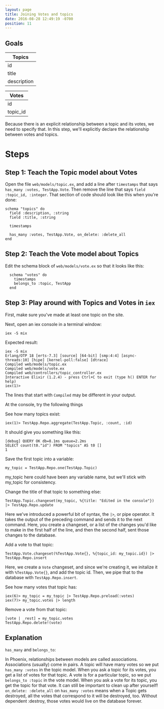 ```yaml
---
layout: page
title: Joining Votes and topics
date: 2016-08-28 12:49:19 -0700
position: 11
---
```


## Goals

<table class="model-diagram">
<thead><tr><th>Topics</th></tr></thead>
<tbody>
<tr><td>id</td></tr>
<tr><td>title</td></tr>
<tr><td>description</td></tr>
</tbody>
</table>

<table class="model-diagram">
<thead><tr><th>Votes</th></tr></thead>
<tbody>
<tr><td>id</td></tr>
<tr><td>topic_id</td></tr>
</tbody>
</table>



Because there is an explicit relationship between a topic and its votes, we need to specify that. In this step, we'll explicitly declare the relationship between votes and topics.

# Steps

## Step 1: Teach the Topic model about Votes

Open the file `web/models/topic.ex`, and add a line after `timestamps` that says `has_many :votes, TestApp.Vote`. Then remove the line that says `field :topic_id, :integer`. That section of code should look like this when you're done:

```
schema "topics" do
  field :description, :string
  field :title, :string

  timestamps

  has_many :votes, TestApp.Vote, on_delete: :delete_all
end
```

## Step 2: Teach the Vote model about Topics
Edit the schema block of `web/models/vote.ex` so that it looks like this:

```
  schema "votes" do
    timestamps
    belongs_to :topic, TestApp
  end
```

## Step 3: Play around with Topics and Votes in `iex`

First, make sure you've made at least one topic on the site.

Next, open an iex console in a terminal window:
```
iex -S mix
```
Expected result:
```
iex -S mix
Erlang/OTP 18 [erts-7.3] [source] [64-bit] [smp:4:4] [async-threads:10] [hipe] [kernel-poll:false] [dtrace]
Compiled web/models/topic.ex
Compiled web/models/vote.ex
Compiled web/controllers/topic_controller.ex
Interactive Elixir (1.2.4) - press Ctrl+C to exit (type h() ENTER for help)
iex(1)>
```
The lines that start with `Compiled` may be different in your output.

At the console, try the following things

See how many topics exist:  
```
iex(1)> TestApp.Repo.aggregate(TestApp.Topic, :count, :id)
```

It should give you something like this:
```
[debug] QUERY OK db=8.1ms queue=2.2ms
SELECT count(t0."id") FROM "topics" AS t0 []
1
```

Save the first topic into a variable:
```
my_topic = TestApp.Repo.one(TestApp.Topic)
```
my_topic here could have been any variable name, but we'll stick with my_topic for consistency.

Change the title of that topic to something else:
```
TestApp.Topic.changeset(my_topic, %{title: "Edited in the console"}) |> TestApp.Repo.update
```
Here we've introduced a powerful bit of syntax, the `|>`, or pipe operator. It takes the output of the preceding command and sends it to the next command. Here, you create a changeset, or a list of the changes you'd like to make in the first half of the line, and then the second half, sent those changes to the database.

Add a vote to that topic:
```
TestApp.Vote.changeset(%TestApp.Vote{}, %{topic_id: my_topic.id}) |> TestApp.Repo.insert
```

Here, we create a `Vote` changeset, and since we're creating it, we initalize it with `%TestApp.Vote{}`, and add the topic id. Then, we pipe that to the database with `TestApp.Repo.insert`.

See how many votes that topic has:

```
iex(6)> my_topic = my_topic |> TestApp.Repo.preload(:votes)
iex(7)> my_topic.votes |> length
```

Remove a vote from that topic:

```
[vote | _rest] = my_topic.votes
TestApp.Repo.delete!(vote)
```



## Explanation
`has_many` and `belongs_to`:

In Phoenix, relationships between models are called associations.
Associations (usually) come in pairs.
A topic will have many votes so we put `has_many :votes` in the topic model.
When you ask a topic for its votes, you get a list of votes for that topic.
A vote is for a particular topic, so we put `belongs_to :topic` in the vote model.
When you ask a vote for its topic, you get the topic for that vote.
It can still be important to clean up after yourself! `on_delete: :delete_all` on `has_many :votes` means when a Topic gets destroyed, all the votes that correspond to it will be destroyed, too. Without dependent :destroy, those votes would live on the database forever.
